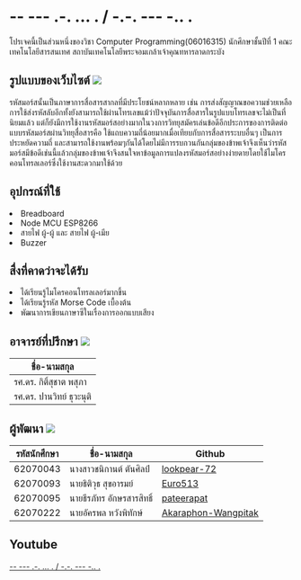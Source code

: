 <h1>-- --- .-. ... . / -.-. --- -.. .</h1>
<p>โปรเจคนี้เป็นส่วนหนึ่งของวิชา Computer Programming(06016315) นักศึกษาชั้นปีที่ 1 คณะเทคโนโลยีสารสนเทศ สถาบันเทคโนโลยีพระจอมเกล้าเจ้าคุณทหารลาดกระบัง</p>

<h2>รูปแบบของเว็บไซต์ <img src="https://i.ibb.co/dKY5yXw/browser.png"></h2>
<p>รหัสมอร์สนั้นเป็นภาษาการสื่อสารสากลที่มีประโยชน์หลากหลาย เช่น การส่งสัญญาณขอความช่วยเหลือ การใช้ส่งรหัสลับอีกทั้งยังสามารถใช้ผ่านโทรเลขแม้ว่าปัจจุบันการสื่อสารในรูปแบบโทรเลขจะไม่เป็นที่นิยมแล้ว แต่ก็ยังมีการใช้งานรหัสมอร์สอย่างมากในวงการวิทยุสมัครเล่นข้อดีอีกประการของการติดต่อแบบรหัสมอร์สผ่านวิทยุสื่อสารคือ ใช้แถบความถี่น้อยมากเมื่อเทียบกับการสื่อสารระบบอื่นๆ เป็นการประหยัดความถี่ และสามารถใช้งานพร้อมๆกันได้โดยไม่มีการรบกวนกันกลุ่มของข้าพเจ้าจึงเห็นว่ารหัสมอร์สมีข้อดีเช่นนี้แล้วกลุ่มของข้าพเจ้าจึงสนใจหาข้อมูลการแปลงรหัสมอร์สอย่างง่ายดายโดยใช้ไมโครคอนโทรลเลอร์ซึ่งใช้งานสะดวกมาใช้ด้วย</p>

<h2>อุปกรณ์ที่ใช้ </h2>
<li>Breadboard</li>
<li>Node MCU ESP8266</li>
<li>สายไฟ ผู้-ผู้ และ สายไฟ ผู้-เมีย</li>
<li>Buzzer</li>

<h2>สื่งที่คาดว่าจะได้รับ </h2>
<li>ได้เรียนรู้ไมโครคอนโทรลเลอร์มากขึ้น</li>
<li>ได้เรียนรู้รหัส Morse Code เบื้องต้น</li>
<li>พัฒนาการเขียนภาษาซีในเรื่องการออกแบบเสียง</li>

<h2>อาจารย์ที่ปรึกษา <img src="https://i.ibb.co/gwDXzQC/gamer.png"></h2>

ชื่อ-นามสกุล  |
----- |
รศ.ดร. กิติ์สุชาต พสุภา |
รศ.ดร. ปานวิทย์ ธุวะนุติ |


<h2>ผู้พัฒนา <img src="https://i.ibb.co/gwDXzQC/gamer.png"></h2>

รหัสนักศึกษา  | ชื่อ-นามสกุล  |  Github |
----- | ----- | ----- |
62070043 | นางสาวชนิกานต์ ตันศิลป์ | [lookpear-72](https://github.com/lookpear-72) |
62070093 | นายธิติวุธ สุขอารมย์ | [Euro513](https://github.com/Euro513) |
62070095 | นายธีรภัทร อักษรสารสิทธิ์ | [pateerapat](https://github.com/pateerapat) |
62070222 | นายอัครพล หวังพิทักษ์ | [Akaraphon-Wangpitak](https://github.com/Akaraphon-Wangpitak) |

<h2>Youtube </h2>
<a href="https://www.youtube.com/watch?v=QCU2K0yPzcI">-- --- .-. ... . / -.-. --- -.. .</a>
